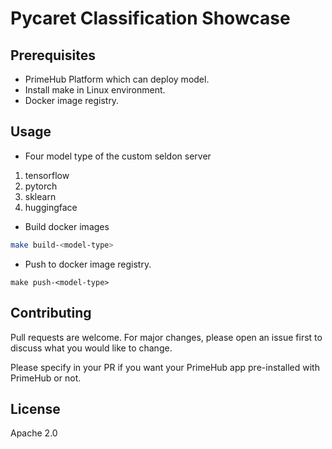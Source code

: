 # Pycaret Classification Showcase

## Prerequisites

- PrimeHub Platform which can deploy model.
- Install make in Linux environment.
- Docker image registry.

    
## Usage

- Four model type of the custom seldon server
1. tensorflow
2. pytorch
3. sklearn
4. huggingface

- Build docker images
```bash
make build-<model-type>
```

- Push to docker image registry.
```
make push-<model-type>
```

## Contributing

Pull requests are welcome. For major changes, please open an issue first to discuss what you would like to change.

Please specify in your PR if you want your PrimeHub app pre-installed with PrimeHub or not.

## License

Apache 2.0